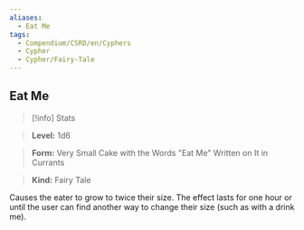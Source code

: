 ```yaml
---
aliases:
  - Eat Me
tags:
  - Compendium/CSRD/en/Cyphers
  - Cypher
  - Cypher/Fairy-Tale
---
```

  
    
## Eat Me    
>[!info] Stats    
> **Level:** 1d6    
> **Form:** Very Small Cake with the Words "Eat Me" Written on It in Currants    
> **Kind:** Fairy Tale  
    
Causes the eater to grow to twice their size. The effect lasts for one hour or until the user can find another way to change their size (such as with a drink me).